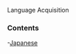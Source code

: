 Language Acquisition

### Contents

-[Japanese](https://hannalyu.github.io/homepage/language/Japanese/N4N5.md)
